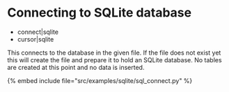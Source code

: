 # Connecting to SQLite database


* connect|sqlite
* cursor|sqlite

This connects to the database in the given file. If the file does not exist yet this will create the file and prepare it to hold
an SQLite database. No tables are created at this point and no data is inserted.

{% embed include file="src/examples/sqlite/sql_connect.py" %}


